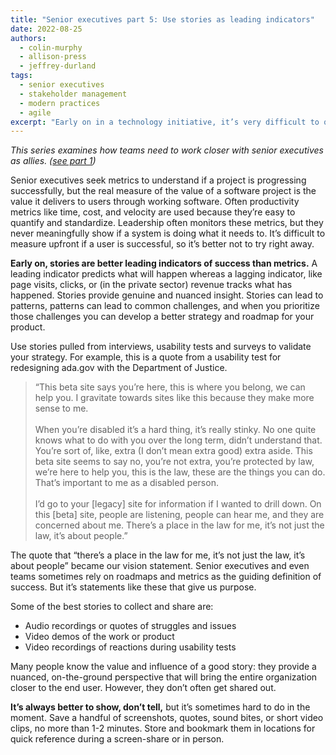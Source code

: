 ```yaml
---
title: "Senior executives part 5: Use stories as leading indicators"
date: 2022-08-25
authors:
  - colin-murphy
  - allison-press
  - jeffrey-durland
tags:
  - senior executives
  - stakeholder management
  - modern practices
  - agile
excerpt: "Early on in a technology initiative, it’s very difficult to quantify user satisfaction and success. Don’t rely on metrics to do so. Instead qualify success early through stories pulled from interviews, product demonstrations, and reactions."
---
```

_This series examines how teams need to work closer with senior executives as allies. ([see part 1]({{site.baseurl}}/2022/07/20/senior-executives-pt1/))_

Senior executives seek metrics to understand if a project is progressing successfully, but the real measure of the value of a software project is the value it delivers to users through working software. Often productivity metrics like time, cost, and velocity are used because they’re easy to quantify and standardize. Leadership often monitors these metrics, but they never meaningfully show if a system is doing what it needs to. It’s difficult to measure upfront if a user is successful, so it’s better not to try right away. 

**Early on, stories are better leading indicators of success than metrics.** A leading indicator predicts what will happen whereas a lagging indicator, like page visits, clicks, or (in the private sector) revenue tracks what has happened. Stories provide genuine and nuanced insight. Stories can lead to patterns, patterns can lead to common challenges, and when you prioritize those challenges you can develop a better strategy and roadmap for your product. 

Use stories pulled from interviews, usability tests and surveys to validate your strategy. For example, this is a quote from a usability test for redesigning ada.gov with the Department of Justice.

> “This beta site says you’re here, this is where you belong, we can help you. I gravitate towards sites like this because they make more sense to me.<br><br>When you’re disabled it’s a hard thing, it’s really stinky. No one quite knows what to do with you over the long term, didn’t understand that. You’re sort of, like, extra (I don’t mean extra good) extra aside. This beta site seems to say no, you’re not extra, you’re protected by law, we’re here to help you, this is the law, these are the things you can do. That’s important to me as a disabled person.<br><br>I’d go to your [legacy] site for information if I wanted to drill down. On this [beta] site, people are listening, people can hear me, and they are concerned about me. There’s a place in the law for me, it’s not just the law, it’s about people.”

The quote that “there’s a place in the law for me, it’s not just the law, it’s about people” became our vision statement. Senior executives and even teams sometimes rely on roadmaps and metrics as the guiding definition of success. But it’s statements like these that give us purpose.

Some of the best stories to collect and share are:
* Audio recordings or quotes of struggles and issues
* Video demos of the work or product
* Video recordings of reactions during usability tests

Many people know the value and influence of a good story: they provide a nuanced, on-the-ground perspective that will bring the entire organization closer to the end user. However, they don’t often get shared out. 

**It’s always better to show, don’t tell,** but it’s sometimes hard to do in the moment. Save a handful of screenshots, quotes, sound bites, or short video clips, no more than 1-2 minutes. Store and bookmark them in locations for quick reference during a screen-share or in person.
